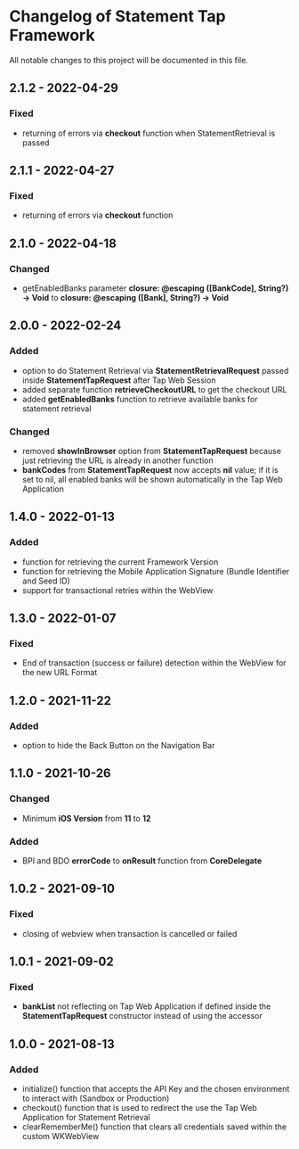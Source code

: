 # Changelog of Statement Tap Framework

All notable changes to this project will be documented in this file.

## 2.1.2 - 2022-04-29

### Fixed

-  returning of errors via **checkout** function when StatementRetrieval is passed

## 2.1.1 - 2022-04-27

### Fixed

-  returning of errors via **checkout** function

## 2.1.0 - 2022-04-18

### Changed

-  getEnabledBanks parameter **closure: @escaping ([BankCode], String?) -> Void** to **closure: @escaping ([Bank], String?) -> Void**

## 2.0.0 - 2022-02-24

### Added

- option to do Statement Retrieval via **StatementRetrievalRequest** passed inside **StatementTapRequest** after Tap Web Session
- added separate function **retrieveCheckoutURL** to get the checkout URL
- added **getEnabledBanks** function to retrieve available banks for statement retrieval

### Changed

- removed **showInBrowser** option from **StatementTapRequest** because just retrieving the URL is already in another function
- **bankCodes** from **StatementTapRequest** now accepts **nil** value; if it is set to nil, all enabled banks will be shown automatically in the Tap Web Application

## 1.4.0 - 2022-01-13

### Added

- function for retrieving the current Framework Version
- function for retrieving the Mobile Application Signature (Bundle Identifier and Seed ID)
- support for transactional retries within the WebView

## 1.3.0 - 2022-01-07

### Fixed

- End of transaction (success or failure) detection within the WebView for the new URL Format

## 1.2.0 - 2021-11-22

### Added

- option to hide the Back Button on the Navigation Bar

## 1.1.0 - 2021-10-26

### Changed

- Minimum **iOS Version** from **11** to **12**

### Added

- BPI and BDO **errorCode** to **onResult** function from **CoreDelegate**

## 1.0.2 - 2021-09-10

### Fixed

- closing of webview when transaction is cancelled or failed

## 1.0.1 - 2021-09-02

### Fixed

- **bankList** not reflecting on Tap Web Application if defined inside the **StatementTapRequest** constructor instead of using the accessor

## 1.0.0 - 2021-08-13

### Added

- initialize() function that accepts the API Key and the chosen environment to interact with (Sandbox or Production)
- checkout() function that is used to redirect the use the Tap Web Application for Statement Retrieval
- clearRememberMe() function that clears all credentials saved within the custom WKWebView
